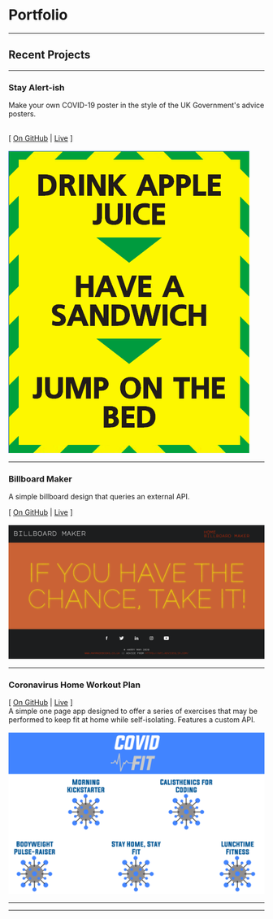 # Portfolio

---

## Recent Projects

---

### Stay Alert-ish

Make your own COVID-19 poster in the style of the UK Government's advice posters.

<br>[
[On GitHub](/coronaposter/) | [Live](https://harrymandeveloper.github.io/coronaposter/) ]<br><br>
<img src="./images/coronacover.png"/>

---

###  Billboard Maker  <br>

A simple billboard design that queries an external API. <br>


[ [On GitHub](/billboardmaker/) | [Live](https://harrymandeveloper.github.io/billboardmaker/) ]<br><br>
<img src="./images/billboardcover.png"/>

---
###  Coronavirus Home Workout Plan 



[ [On GitHub](https://github.com/harrymandeveloper/workoutplan-backend) | [Live](http://bit.ly/covidfitCVlink) ]
<br> A simple one page app designed to offer a series of exercises that may be performed to keep fit at home while self-isolating. Features a custom API.<br><br>
<img src="./images/workoutplancover.png"/>

---



---

